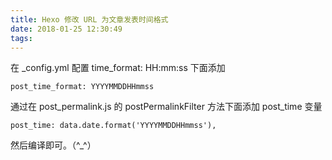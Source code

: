 ```yaml
---
title: Hexo 修改 URL 为文章发表时间格式
date: 2018-01-25 12:30:49
tags:
---
```

在 _config.yml 配置 time_format: HH:mm:ss 下面添加

```
post_time_format: YYYYMMDDHHmmss
```

通过在 post_permalink.js 的 postPermalinkFilter 方法下面添加 post_time 变量

```
post_time: data.date.format('YYYYMMDDHHmmss'),
```

然后编译即可。（^_^）